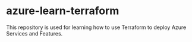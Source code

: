 # azure-learn-terraform
This repository is used for learning how to use Terraform to deploy Azure Services and Features.
